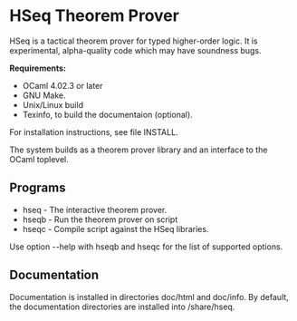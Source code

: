 HSeq Theorem Prover
===================

HSeq is a tactical theorem prover for typed higher-order logic. It
is experimental, alpha-quality code which may have soundness bugs.

**Requirements:**

* OCaml 4.02.3 or later
* GNU Make.
* Unix/Linux build
* Texinfo, to build the documentaion (optional).

For installation instructions, see file INSTALL.

The system builds as a theorem prover library and an interface to the
OCaml toplevel. 

Programs
--------

* hseq - The interactive theorem prover.
* hseqb <file> - Run the theorem prover on script <file>
* hseqc <file> - Compile script <file> against the HSeq libraries.

Use option --help with hseqb and hseqc for the list of supported options.

Documentation
-------------

Documentation is installed in directories doc/html and doc/info. By
default, the documentation directories are installed into <prefix>/share/hseq.

